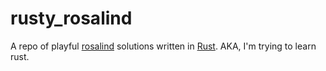 # rusty_rosalind

A repo of playful [rosalind](http://rosalind.info) solutions written in [Rust](http://rust-lang.org). AKA, I'm trying to learn rust.
